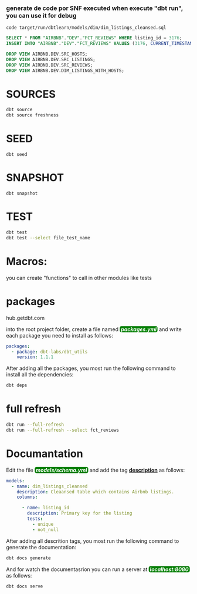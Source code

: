 
### generate de code por SNF executed when execute "dbt run", you can use it for debug
``` excel
code target/run/dbtlearn/models/dim/dim_listings_cleansed.sql
``` 


``` sql
SELECT * FROM "AIRBNB"."DEV"."FCT_REVIEWS" WHERE listing_id = 3176;
INSERT INTO "AIRBNB"."DEV"."FCT_REVIEWS" VALUES (3176, CURRENT_TIMESTAMP(), 'Zoltan', 'excellent stay!', 'positive');

DROP VIEW AIRBNB.DEV.SRC_HOSTS;
DROP VIEW AIRBNB.DEV.SRC_LISTINGS;
DROP VIEW AIRBNB.DEV.SRC_REVIEWS;
DROP VIEW AIRBNB.DEV.DIM_LISTINGS_WITH_HOSTS;
```

# SOURCES
``` bash
dbt source
dbt source freshness
```

# SEED
```
dbt seed
```

# SNAPSHOT
```
dbt snapshot
```

# TEST
``` bash
dbt test
dbt test --select file_test_name
```

# Macros:
you can create "functions" to call in other modules like tests

# packages
hub.getdbt.com

into the root project folder, create a file named <span style='color:white;background:green;padding:0px 3px;border-radius:5px'>***packages.yml***</span> and write each package you need to install as follows:
``` yml
packages:
  - package: dbt-labs/dbt_utils
    version: 1.1.1
```

After adding all the packages, you most run the following command to install all the dependencies:
``` bash
dbt deps
```

# full refresh
``` bash
dbt run --full-refresh
dbt run --full-refresh --select fct_reviews
```

# Documantation
Edit the file <span style='color:white;background:green;padding:0px 3px;border-radius:5px'>***models/schema.yml***</span> and add the tag <u>**description**</u> as follows:
``` yml
models: 
  - name: dim_listings_cleansed
    description: Cleaansed table which contains Airbnb listings.
    columns:

      - name: listing_id
        description: Primary key for the listing
        tests: 
          - unique
          - not_null
```
After adding all descrition tags, you most run the following command to generate the documentation:
``` bash
dbt docs generate
```
And for watch the documentasrion you can run a server at <span style='color:white;background:green;padding:0px 3px;border-radius:5px'>***localhost:8080***</span> as follows:
``` bash
dbt docs serve
```